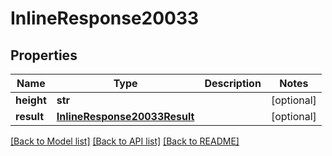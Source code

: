 # InlineResponse20033

## Properties
Name | Type | Description | Notes
------------ | ------------- | ------------- | -------------
**height** | **str** |  | [optional] 
**result** | [**InlineResponse20033Result**](InlineResponse20033Result.md) |  | [optional] 

[[Back to Model list]](../README.md#documentation-for-models) [[Back to API list]](../README.md#documentation-for-api-endpoints) [[Back to README]](../README.md)


